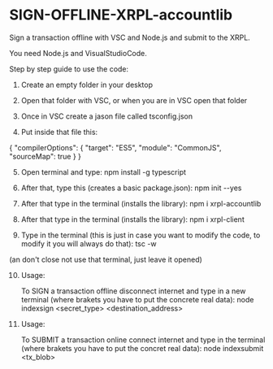 # SIGN-OFFLINE-XRPL-accountlib

Sign a transaction offline with VSC and Node.js and submit to the XRPL.

You need Node.js and VisualStudioCode.

Step by step guide to use the code:

1) Create an empty folder in your desktop

2) Open that folder with VSC, or when you are in VSC open that folder

3) Once in VSC create a jason file called tsconfig.json

4) Put inside that file this:

  {
  "compilerOptions": {
    "target": "ES5",
    "module": "CommonJS",
    "sourceMap": true
  }
  }

5) Open terminal and type:
npm install -g typescript

6) After that, type this (creates a basic package.json):
npm init --yes

7) After that type in the terminal (installs the library):
npm i xrpl-accountlib

8) After that type in the terminal (installs the library):
npm i xrpl-client

9) Type in the terminal (this is just in case you want to modify the code, to modify it you will always do that): tsc -w

(an don't close not use that terminal, just leave it opened)

10) Usage:
    
    To SIGN a transaction offline disconnect internet and type in a new terminal (where brakets you have to put the concrete real data): node indexsign <secret_type> <secret> <destination_address> <amount> <sequence>

12) Usage:
    
    To SUBMIT a transaction online connect internet and type in the terminal (where brakets you have to put the concret real data): node indexsubmit <account> <tx_blob>
